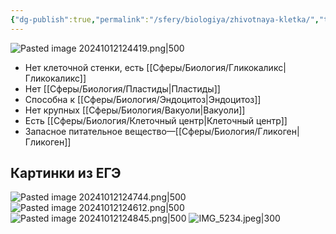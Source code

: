 ```yaml
---
{"dg-publish":true,"permalink":"/sfery/biologiya/zhivotnaya-kletka/","tags":["Зоология"]}
---
```


![Pasted image 20241012124419.png|500](/img/user/%D0%90%D1%80%D1%85%D0%B8%D0%B2/%D0%9A%D1%8D%D1%88/Pasted%20image%2020241012124419.png)
- Нет клеточной стенки, есть [[Сферы/Биология/Гликокаликс\|Гликокаликс]]
- Нет [[Сферы/Биология/Пластиды\|Пластиды]]
- Способна к [[Сферы/Биология/Эндоцитоз\|Эндоцитоз]]
- Нет крупных [[Сферы/Биология/Вакуоли\|Вакуоли]]
- Есть [[Сферы/Биология/Клеточный центр\|Клеточный центр]]
- Запасное питательное вещество—[[Сферы/Биология/Гликоген\|Гликоген]]
## Картинки из ЕГЭ
![Pasted image 20241012124744.png|500](/img/user/%D0%90%D1%80%D1%85%D0%B8%D0%B2/%D0%9A%D1%8D%D1%88/Pasted%20image%2020241012124744.png)
![Pasted image 20241012124612.png|500](/img/user/%D0%90%D1%80%D1%85%D0%B8%D0%B2/%D0%9A%D1%8D%D1%88/Pasted%20image%2020241012124612.png)
![Pasted image 20241012124845.png|500](/img/user/%D0%90%D1%80%D1%85%D0%B8%D0%B2/%D0%9A%D1%8D%D1%88/Pasted%20image%2020241012124845.png)
![IMG_5234.jpeg|300](/img/user/%D0%90%D1%80%D1%85%D0%B8%D0%B2/%D0%9A%D1%8D%D1%88/IMG_5234.jpeg)